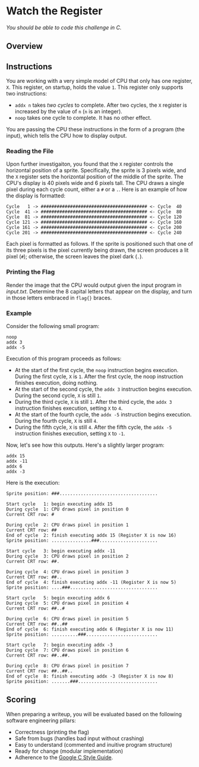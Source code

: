 # Watch the Register

*You should be able to code this challenge in C.*

## Overview


## Instructions
You are working with a very simple model of CPU that only has one register, `X`.  This register, on startup, holds the value `1`.  This register only supports two instructions:
* `addx n` takes *two cycles* to complete.  After two cycles, the `X` register is increased by the value of `n` (`n` is an integer).
* `noop` takes one cycle to complete.  It has no other effect.

You are passing the CPU these instructions in the form of a program (the input), which tells the CPU how to display output.

### Reading the File
Upon further investigaiton, you found that the `X` register controls the horizontal position of a sprite.  Specifically, the sprite is 3 pixels wide, and the `X` register sets the horizontal position of the middle of the sprite.  The CPU's display is 40 pixels wide and 6 pixels tall.  The CPU draws a single pixel during each cycle count, either a `#` or a `.`.  Here is an example of how the display is formatted:
```
Cycle   1 -> ######################################## <- Cycle  40
Cycle  41 -> ######################################## <- Cycle  80
Cycle  81 -> ######################################## <- Cycle 120
Cycle 121 -> ######################################## <- Cycle 160
Cycle 161 -> ######################################## <- Cycle 200
Cycle 201 -> ######################################## <- Cycle 240
```

Each pixel is formatted as follows.  If the sprite is positioned such that one of its three pixels is the pixel currently being drawn, the screen produces a lit pixel (`#`); otherwise, the screen leaves the pixel dark (`.`).

### Printing the Flag
Render the image that the CPU would output given the input program in *input.txt*.  Determine the 8 capital letters that appear on the display, and turn in those letters embraced in `flag{}` braces.

### Example
Consider the following small program:
```
noop
addx 3
addx -5
```
Execution of this program proceeds as follows:
* At the start of the first cycle, the `noop` instruction begins execution. During the first cycle, `X` is `1`. After the first cycle, the noop instruction finishes execution, doing nothing.
* At the start of the second cycle, the `addx 3` instruction begins execution. During the second cycle, `X` is still `1`.
* During the third cycle, `X` is still `1`. After the third cycle, the `addx 3` instruction finishes execution, setting `X` to `4`.
* At the start of the fourth cycle, the `addx -5` instruction begins execution. During the fourth cycle, `X` is still `4`.
* During the fifth cycle, `X` is still `4`. After the fifth cycle, the `addx -5` instruction finishes execution, setting `X` to `-1`.

Now, let's see how this outputs. Here's a slightly larger program:
```
addx 15
addx -11
addx 6
addx -3
```

Here is the execution:
```
Sprite position: ###.....................................

Start cycle   1: begin executing addx 15
During cycle  1: CPU draws pixel in position 0
Current CRT row: #

During cycle  2: CPU draws pixel in position 1
Current CRT row: ##
End of cycle  2: finish executing addx 15 (Register X is now 16)
Sprite position: ...............###......................

Start cycle   3: begin executing addx -11
During cycle  3: CPU draws pixel in position 2
Current CRT row: ##.

During cycle  4: CPU draws pixel in position 3
Current CRT row: ##..
End of cycle  4: finish executing addx -11 (Register X is now 5)
Sprite position: ....###.................................

Start cycle   5: begin executing addx 6
During cycle  5: CPU draws pixel in position 4
Current CRT row: ##..#

During cycle  6: CPU draws pixel in position 5
Current CRT row: ##..##
End of cycle  6: finish executing addx 6 (Register X is now 11)
Sprite position: ..........###...........................

Start cycle   7: begin executing addx -3
During cycle  7: CPU draws pixel in position 6
Current CRT row: ##..##.

During cycle  8: CPU draws pixel in position 7
Current CRT row: ##..##..
End of cycle  8: finish executing addx -3 (Register X is now 8)
Sprite position: .......###..............................
```

## Scoring 
When preparing a writeup, you will be evaluated based on the following software engineering pillars:
* Correctness (printing the flag)
* Safe from bugs (handles bad input without crashing)
* Easy to understand (commented and inuitive program structure)
* Ready for change (modular implementation)
* Adherence to the [Google C Style Guide](https://google.github.io/styleguide/cppguide.html).
